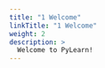```yaml
---
title: "1 Welcome"
linkTitle: "1 Welcome"
weight: 2
description: >
  Welcome to PyLearn!
---
```


<script src="https://gist.github.com/mco-gh/7a466d34d3fb1c676b39482545963626.js"></script>
